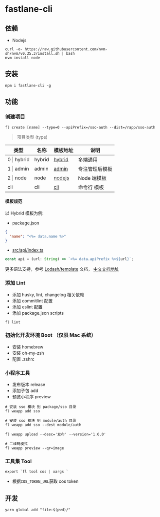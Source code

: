 # fastlane-cli

## 依赖

- Nodejs

```
curl -o- https://raw.githubusercontent.com/nvm-sh/nvm/v0.35.3/install.sh | bash
nvm install node
```

## 安装

```
npm i fastlane-cli -g
```

## 功能

### 创建项目

```
fl create [name] --type=0 --apiPrefix=/sso-auth --dist=/rapp/sso-auth
```

> 项目类型 (type)

| 类型        | 名称   | 模板地址                                                                 | 说明           |
| ----------- | ------ | ------------------------------------------------------------------------ | -------------- |
| 0 \| hybrid | hybrid | [hybrid](https://git.doctorwork.com/qiexr/public-group/templates/hybrid) | 多端通用       |
| 1 \| admin  | admin  | [admin](https://git.doctorwork.com/qiexr/public-group/templates/admin)   | 专注管理后模板 |
| 2 \| node   | node   | [nodejs](https://git.doctorwork.com/qiexr/public-group/templates/nodejs) | Node 端模板    |
| cli         | cli    | [cli](https://git.doctorwork.com/qiexr/public-group/templates/cli)       | 命令行 模板    |

#### 模板规范

以 Hybrid 模板为例:

- [package.json](https://git.doctorwork.com/qiexr/public-group/templates/mobile-native/-/blob/master/package.json#L2)

```json
{
  "name": "<%= data.name %>"
}
```

- [src/api/index.ts](https://git.doctorwork.com/qiexr/public-group/templates/mobile-native/-/blob/master/src/api/index.ts#L5)

```js
const api = (url: String) => `<%= data.apiPrefix %>${url}`;
```

更多语法支持，参考 [Lodash/template](https://lodash.com/docs/4.17.15#template) 文档， [中文文档地址](https://www.lodashjs.com/docs/latest#_templatestring-options)

### 添加 Lint

- 添加 husky, lint, changelog 相关依赖
- 添加 commitlint 配置
- 添加 eslint 配置
- 添加 package.json scripts

```
fl lint
```

### 初始化开发环境 Boot （仅限 Mac 系统）

- 安装 homebrew
- 安装 oh-my-zsh
- 配置 .zshrc

### 小程序工具

- 发布版本 release
- 添加子包 add
- 预览小程序 preview

```
# 安装 sso 模块 到 package/sso 目录
fl weapp add sso

# 安装 sso 模块 到 module/auth 目录
fl weapp add sso --dest module/auth

fl weapp upload --desc='发布' --version='1.0.0'

# 二维码模式
fl weapp preview --qr=image
```

### 工具集 Tool

```
export `fl tool cos | xargs `
```

- 根据`COS_TOKEN_URL`获取 cos token

## 开发

```
yarn global add "file:$(pwd)/"
```
